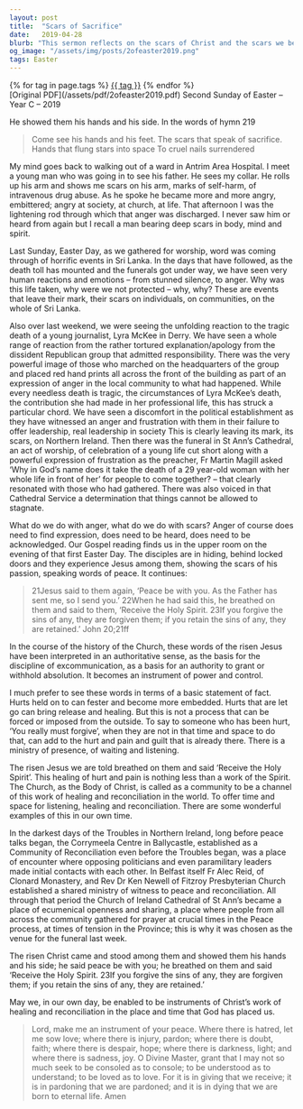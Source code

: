 ```yaml
---
layout: post
title:  "Scars of Sacrifice"
date:   2019-04-28
blurb: "This sermon reflects on the scars of Christ and the scars we bear in our own lives. It discusses the anger and pain caused by tragic events in Sri Lanka and the death of journalist Lyra McKee in Derry. It emphasizes the importance of forgiveness, healing, and reconciliation, and the role of the Church in facilitating these processes."
og_image: "/assets/img/posts/2ofeaster2019.png"
tags: Easter
---    
```

<div class="tag-pills">
    {% for tag in page.tags %}
    <a href="{{ site.baseurl }}/tag/{{ tag | slugify }}" class="tag-pill">{{ tag }}</a>
    {% endfor %}
</div>
[Original PDF](/assets/pdf/2ofeaster2019.pdf)
Second Sunday of Easter – Year C – 2019

He showed them his hands and his side. In the words of hymn 219

> Come see his hands and his feet.
The scars that speak of sacrifice.
Hands that flung stars into space
To cruel nails surrendered

My mind goes back to walking out of a ward in Antrim Area Hospital. I meet a young man who was going in to see his father. He sees my collar. He rolls up his arm and shows me scars on his arm, marks of self-harm, of intravenous drug abuse. As he spoke he became more and more angry, embittered; angry at society, at church, at life. That afternoon I was the lightening rod through which that anger was discharged. I never saw him or heard from again but I recall a man bearing deep scars in body, mind and spirit.

Last Sunday, Easter Day, as we gathered for worship, word was coming through of horrific events in Sri Lanka. In the days that have followed, as the death toll has mounted and the funerals got under way, we have seen very human reactions and emotions – from stunned silence, to anger. Why was this life taken, why were we not protected – why, why? These are events that leave their mark, their scars on individuals, on communities, on the whole of Sri Lanka.

Also over last weekend, we were seeing the unfolding reaction to the tragic death of a young journalist, Lyra McKee in Derry. We have seen a whole range of reaction from the rather tortured explanation/apology from the dissident Republican group that admitted responsibility. There was the very powerful image of those who marched on the headquarters of the group and placed red hand prints all across the front of the building as part of an expression of anger in the local community to what had happened. While every needless death is tragic, the circumstances of Lyra McKee’s death, the contribution she had made in her professional life, this has struck a particular chord. We have seen a discomfort in the political establishment as they have witnessed an anger and frustration with them in their failure to offer leadership, real leadership in society This is clearly leaving its mark, its scars, on Northern Ireland. Then there was the funeral in St Ann’s Cathedral, an act of worship, of celebration of a young life cut short along with a powerful expression of frustration as the preacher, Fr Martin Magill asked ‘Why in God’s name does it take the death of a 29 year-old woman with her whole life in front of her’ for people to come together? – that clearly resonated with those who had gathered. There was also voiced in that Cathedral Service a determination that things cannot be allowed to stagnate.

What do we do with anger, what do we do with scars? Anger of course does need to find expression, does need to be heard, does need to be acknowledged. Our Gospel reading finds us in the upper room on the evening of that first Easter Day. The disciples are in hiding, behind locked doors and they experience Jesus among them, showing the scars of his passion, speaking words of peace. It continues:

> 21Jesus said to them again, ‘Peace be with you. As the Father has sent me, so I send you.’ 22When he had said this, he breathed on them and said to them, ‘Receive the Holy Spirit. 23If you forgive the sins of any, they are forgiven them; if you retain the sins of any, they are retained.’ John 20;21ff

In the course of the history of the Church, these words of the risen Jesus have been interpreted in an authoritative sense, as the basis for the discipline of excommunication, as a basis for an authority to grant or withhold absolution. It becomes an instrument of power and control.

I much prefer to see these words in terms of a basic statement of fact. Hurts held on to can fester and become more embedded. Hurts that are let go can bring release and healing. But this is not a process that can be forced or imposed from the outside. To say to someone who has been hurt, ‘You really must forgive’, when they are not in that time and space to do that, can add to the hurt and pain and guilt that is already there. There is a ministry of presence, of waiting and listening.

The risen Jesus we are told breathed on them and said ‘Receive the Holy Spirit’. This healing of hurt and pain is nothing less than a work of the Spirit. The Church, as the Body of Christ, is called as a community to be a channel of this work of healing and reconciliation in the world. To offer time and space for listening, healing and reconciliation. There are some wonderful examples of this in our own time.

In the darkest days of the Troubles in Northern Ireland, long before peace talks began, the Corrymeela Centre in Ballycastle, established as a Community of Reconciliation even before the Troubles began, was a place of encounter where opposing politicians and even paramilitary leaders made initial contacts with each other. In Belfast itself Fr Alec Reid, of Clonard Monastery, and Rev Dr Ken Newell of Fitzroy Presbyterian Church established a shared ministry of witness to peace and reconciliation. All through that period the Church of Ireland Cathedral of St Ann’s became a place of ecumenical openness and sharing, a place where people from all across the community gathered for prayer at crucial times in the Peace process, at times of tension in the Province; this is why it was chosen as the venue for the funeral last week.

The risen Christ came and stood among them and showed them his hands and his side; he said peace be with you; he breathed on them and said ‘Receive the Holy Spirit. 23If you forgive the sins of any, they are forgiven them; if you retain the sins of any, they are retained.’

May we, in our own day, be enabled to be instruments of Christ’s work of healing and reconciliation in the place and time that God has placed us.

> Lord, make me an instrument of your peace.
Where there is hatred, let me sow love;
where there is injury, pardon;
where there is doubt, faith;
where there is despair, hope;
where there is darkness, light;
and where there is sadness, joy.
O Divine Master, grant that I may not so much seek to be consoled as to console;
to be understood as to understand;
to be loved as to love.
For it is in giving that we receive;
it is in pardoning that we are pardoned;
and it is in dying that we are born to eternal life. Amen
